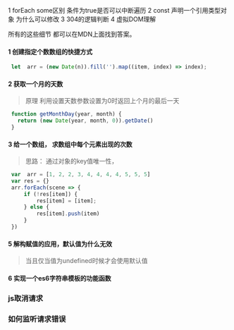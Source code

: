 1 forEach some区别  条件为true是否可以中断遍历
2 const 声明一个引用类型对象  为什么可以修改
3 304的逻辑判断
4 虚拟DOM理解


所有的这些细节  都可以在MDN上面找到答案。


#### 1  创建指定个数数组的快捷方式
```javascript
 let  arr = (new Date(n)).fill('').map((item, index) => index);
 ```

#### 2  获取一个月的天数
> 原理  利用设置天数参数设置为0时返回上个月的最后一天

```javascript
 function getMonthDay(year, month) {
   return (new Date(year, month, 0)).getDate()
 }
 ```
 
 
 #### 3 给一个数组， 求数组中每个元素出现的次数
 > 思路： 通过对象的key值唯一性， 
 
 ```javascript
  var  arr = [1, 2, 2, 3, 4, 4, 4, 4, 5, 5, 5]
  var res = {}
  arr.forEach(scene => {
      if (!res[item]) {
          res[item] = [item];
      } else {
          res[item].push(item)
      }
  })
 ```
 
 #### 5 解构赋值的应用，默认值为什么无效
 > 当且仅当值为undefined时候才会使用默认值
 
 
 #### 6 实现一个es6字符串模板的功能函数


 ### js取消请求

 ### 如何监听请求错误
